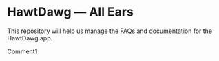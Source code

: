 # HawtDawg — All Ears

This repository will help us manage the FAQs and documentation for the HawtDawg app.

Comment1
